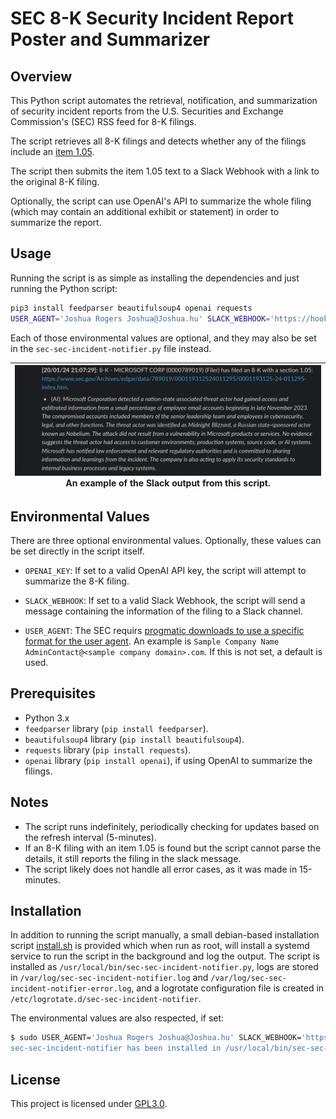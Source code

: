 # SEC 8-K Security Incident Report Poster and Summarizer

## Overview

This Python script automates the retrieval, notification, and summarization of security incident reports from the U.S. Securities and Exchange Commission's (SEC) RSS feed for 8-K filings.

The script retrieves all 8-K filings and detects whether any of the filings include an [item 1.05](https://www.sec.gov/news/press-release/2023-139).

The script then submits the item 1.05 text to a Slack Webhook with a link to the original 8-K filing.

Optionally, the script can use OpenAI's API to summarize the whole filing (which may contain an additional exhibit or statement) in order to summarize the report.

## Usage

Running the script is as simple as installing the dependencies and just running the Python script:

```bash
pip3 install feedparser beautifulsoup4 openai requests
USER_AGENT='Joshua Rogers Joshua@Joshua.hu' SLACK_WEBHOOK='https://hooks.slack.com/services/.....' OPENAI_KEY=sk-...... python3 ./sec-sec-incident-notifier.py
```

Each of those environmental values are optional, and they may also be set in the `sec-sec-incident-notifier.py` file instead.

|![](Slack.png)An example of the Slack output from this script.|
|:-:|


## Environmental Values

There are three optional environmental values. Optionally, these values can be set directly in the script itself.

- `OPENAI_KEY`: If set to a valid OpenAI API key, the script will attempt to summarize the 8-K filing.

- `SLACK_WEBHOOK`: If set to a valid Slack Webhook, the script will send a message containing the information of the filing to a Slack channel.

- `USER_AGENT`: The SEC requirs [progmatic downloads to use a specific format for the user agent](https://www.sec.gov/os/webmaster-faq#code-support). An example is `Sample Company Name AdminContact@<sample company domain>.com`. If this is not set, a default is used.

## Prerequisites
- Python 3.x
- `feedparser` library (`pip install feedparser`).
- `beautifulsoup4` library (`pip install beautifulsoup4`).
- `requests` library (`pip install requests`).
- `openai` library (`pip install openai`), if using OpenAI to summarize the filings.

## Notes
- The script runs indefinitely, periodically checking for updates based on the refresh interval (5-minutes).
- If an 8-K filing with an item 1.05 is found but the script cannot parse the details, it still reports the filing in the slack message.
- The script likely does not handle all error cases, as it was made in 15-minutes.

## Installation
In addition to running the script manually, a small debian-based installation script [install.sh](install.sh) is provided which when run as root, will install a systemd service to run the script in the background and log the output. The script is installed as `/usr/local/bin/sec-sec-incident-notifier.py`, logs are stored in `/var/log/sec-sec-incident-notifier.log` and `/var/log/sec-sec-incident-notifier-error.log`, and a logrotate configuration file is created in `/etc/logrotate.d/sec-sec-incident-notifier`.

The environmental values are also respected, if set:

```bash
$ sudo USER_AGENT='Joshua Rogers Joshua@Joshua.hu' SLACK_WEBHOOK='https://hooks.slack.com/services/.....' OPENAI_KEY=sk-...... ./install.sh"
sec-sec-incident-notifier has been installed in /usr/local/bin/sec-sec-incident-notifier.py with OPENAI_KEY=, SLACK_WEBHOOK_URL=, and USER_AGENT=, and a service has been installed in /etc/systemd/system/sec-sec-incident-notifier.service. The service is started and logging to /var/log/sec-sec-incident-notifier.log and /var/log/sec-sec-incident-notifier-error.log, and log rotation is set up in /etc/logrotate.d/sec-sec-incident-notifier.
```

## License
This project is licensed under [GPL3.0](/LICENSE).
